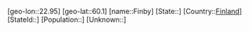 ﻿---
location: [60.1,22.95]
type: City
tags:
- geo/City


SpocWebEntityId: 30167
isDeleted: false
confidential: public

---
[geo-lon::22.95]
[geo-lat::60.1]
[name::Finby]
[State::]
[Country::[Finland](geo/Continent/Europe/Finland.md)]
[StateId::]
[Population::]
[Unknown::]

